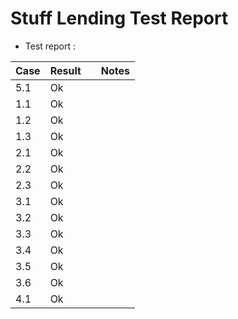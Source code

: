# Stuff Lending Test Report

* Test report :


|Case| Result||Notes|
|-----------|--------------|-----------|--------------|
| 5.1 | Ok          | |
| 1.1 | Ok          | |
| 1.2 | Ok          | |
| 1.3 | Ok          | |
| 2.1 | Ok          | |
| 2.2 | Ok          | |
| 2.3 | Ok          | |
| 3.1 | Ok          | |
| 3.2 | Ok          | |
| 3.3 | Ok          | |
| 3.4 | Ok          | |
| 3.5 | Ok          | |
| 3.6 | Ok          | |
| 4.1 | Ok          | |
